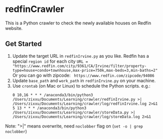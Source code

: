 # redfinCrawler
This is a Python crawler to check the newly available houses on Redfin website.

## Get Started
1. Update the target URL in ```redfinIrvine.py``` as you like. 
Redfin has a special ```region id``` for each city
```URL = "https://www.redfin.com/city/9361/CA/Irvine/filter/property-type=house+condo+townhouse,max-price=750k,max-beds=3,min-baths=2"```
Or you can go with zipcode:
``` https://www.redfin.com/zipcode/94086```
2. Update ```base_path``` and ```work_path``` in ```redfinIrvine.py``` on your machine.
3. Use ```crontab``` (on Mac or Linux) to schedule the Python scripts. e.g.:
   ```
   0 10,16 * * * /anaconda3/bin/python3 /Users/zixxu/Documents/Learning/crawler/redfinIrvine.py >| /Users/zixxu/Documents/Learning/crawler/log/redfinIrvine.log 2>&1
   5 13 * * * /anaconda3/bin/python3 /Users/zixxu/Documents/Learning/crawler/storeData.py >| /Users/zixxu/Documents/Learning/crawler/log/storeData.log 2>&1
   ```
Note: ">|" means overwrite, need ```noclobber``` flag on (```set -o | grep noclobber```)
